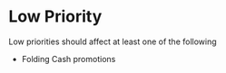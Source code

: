 # Low Priority

Low priorities should affect at least one of the following

- Folding Cash promotions

